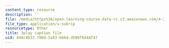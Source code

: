 ```yaml
---
content_type: resource
description: ''
file: /media/https%3A/open-learning-course-data-rc.s3.amazonaws.com/4-241j-theory-of-city-form-spring-2013/846c4b32780d5a93b66dd509f6d44f47_q485E0u9Kjk.vtt
file_type: application/x-subrip
resourcetype: Other
title: 3play caption file
uid: 846c4b32-780d-5a93-b66d-d509f6d44f47
---
```

